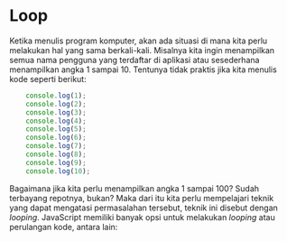 # Loop

Ketika menulis program komputer, akan ada situasi di mana kita perlu melakukan hal yang sama berkali-kali. Misalnya kita ingin menampilkan semua nama pengguna yang terdaftar di aplikasi atau sesederhana menampilkan angka 1 sampai 10. Tentunya tidak praktis jika kita menulis kode seperti berikut:

```javascript
    console.log(1);
    console.log(2);
    console.log(3);
    console.log(4);
    console.log(5);
    console.log(6);
    console.log(7);
    console.log(8);
    console.log(9);
    console.log(10);
```

Bagaimana jika kita perlu menampilkan angka 1 sampai 100? Sudah terbayang repotnya, bukan? Maka dari itu kita perlu mempelajari teknik yang dapat mengatasi permasalahan tersebut, teknik ini disebut dengan _looping_. JavaScript memiliki banyak opsi untuk melakukan _looping_ atau perulangan kode, antara lain:


